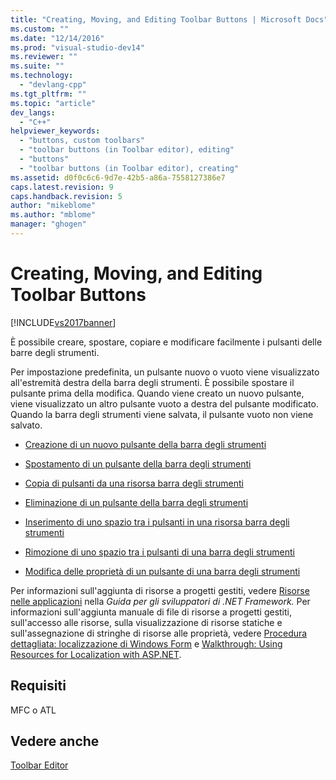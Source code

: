 ```yaml
---
title: "Creating, Moving, and Editing Toolbar Buttons | Microsoft Docs"
ms.custom: ""
ms.date: "12/14/2016"
ms.prod: "visual-studio-dev14"
ms.reviewer: ""
ms.suite: ""
ms.technology: 
  - "devlang-cpp"
ms.tgt_pltfrm: ""
ms.topic: "article"
dev_langs: 
  - "C++"
helpviewer_keywords: 
  - "buttons, custom toolbars"
  - "toolbar buttons (in Toolbar editor), editing"
  - "buttons"
  - "toolbar buttons (in Toolbar editor), creating"
ms.assetid: d0f0c6c6-9d7e-42b5-a86a-7558127386e7
caps.latest.revision: 9
caps.handback.revision: 5
author: "mikeblome"
ms.author: "mblome"
manager: "ghogen"
---
```

# Creating, Moving, and Editing Toolbar Buttons
[!INCLUDE[vs2017banner](../assembler/inline/includes/vs2017banner.md)]

È possibile creare, spostare, copiare e modificare facilmente i pulsanti delle barre degli strumenti.  
  
 Per impostazione predefinita, un pulsante nuovo o vuoto viene visualizzato all'estremità destra della barra degli strumenti.  È possibile spostare il pulsante prima della modifica.  Quando viene creato un nuovo pulsante, viene visualizzato un altro pulsante vuoto a destra del pulsante modificato.  Quando la barra degli strumenti viene salvata, il pulsante vuoto non viene salvato.  
  
-   [Creazione di un nuovo pulsante della barra degli strumenti](../mfc/creating-a-new-toolbar-button.md)  
  
-   [Spostamento di un pulsante della barra degli strumenti](../mfc/moving-a-toolbar-button.md)  
  
-   [Copia di pulsanti da una risorsa barra degli strumenti](../mfc/copying-buttons-from-a-toolbar.md)  
  
-   [Eliminazione di un pulsante della barra degli strumenti](../mfc/deleting-a-toolbar-button.md)  
  
-   [Inserimento di uno spazio tra i pulsanti in una risorsa barra degli strumenti](../mfc/inserting-a-space-between-buttons-on-a-toolbar.md)  
  
-   [Rimozione di uno spazio tra i pulsanti di una barra degli strumenti](../mfc/removing-space-between-buttons-on-a-toolbar.md)  
  
-   [Modifica delle proprietà di un pulsante di una barra degli strumenti](../mfc/changing-the-properties-of-a-toolbar-button.md)  
  
 Per informazioni sull'aggiunta di risorse a progetti gestiti, vedere [Risorse nelle applicazioni](../Topic/Resources%20in%20Desktop%20Apps.md) nella *Guida per gli sviluppatori di .NET Framework.* Per informazioni sull'aggiunta manuale di file di risorse a progetti gestiti, sull'accesso alle risorse, sulla visualizzazione di risorse statiche e sull'assegnazione di stringhe di risorse alle proprietà, vedere [Procedura dettagliata: localizzazione di Windows Form](http://msdn.microsoft.com/it-it/9a96220d-a19b-4de0-9f48-01e5d82679e5) e [Walkthrough: Using Resources for Localization with ASP.NET](../Topic/Walkthrough:%20Using%20Resources%20for%20Localization%20with%20ASP.NET.md).  
  
## Requisiti  
 MFC o ATL  
  
## Vedere anche  
 [Toolbar Editor](../mfc/toolbar-editor.md)